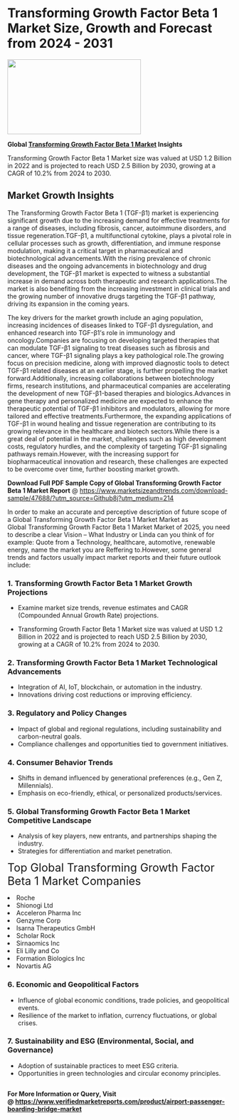 <H1>Transforming Growth Factor Beta 1 Market Size, Growth and Forecast from 2024 - 2031</H1><img class="aligncenter size-medium wp-image-584254" src="https://thirdeyenews.in/wp-content/uploads/2024/09/Global-Market-Research-300x168.jpeg" alt="" width="300" height="168" /><p><strong>Global&nbsp;<a href="https://www.marketsizeandtrends.com/download-sample/47688/?utm_source=Github8j?utm_medium=214">Transforming Growth Factor Beta 1 Market</a> Insights</strong></p><p>Transforming Growth Factor Beta 1 Market size was valued at USD 1.2 Billion in 2022 and is projected to reach USD 2.5 Billion by 2030, growing at a CAGR of 10.2% from 2024 to 2030.</p><p><h2>Market Growth Insights</h2> <p>The Transforming Growth Factor Beta 1 (TGF-β1) market is experiencing significant growth due to the increasing demand for effective treatments for a range of diseases, including fibrosis, cancer, autoimmune disorders, and tissue regeneration.TGF-β1, a multifunctional cytokine, plays a pivotal role in cellular processes such as growth, differentiation, and immune response modulation, making it a critical target in pharmaceutical and biotechnological advancements.With the rising prevalence of chronic diseases and the ongoing advancements in biotechnology and drug development, the TGF-β1 market is expected to witness a substantial increase in demand across both therapeutic and research applications.The market is also benefiting from the increasing investment in clinical trials and the growing number of innovative drugs targeting the TGF-β1 pathway, driving its expansion in the coming years.</p> <p>The key drivers for the market growth include an aging population, increasing incidences of diseases linked to TGF-β1 dysregulation, and enhanced research into TGF-β1’s role in immunology and oncology.Companies are focusing on developing targeted therapies that can modulate TGF-β1 signaling to treat diseases such as fibrosis and cancer, where TGF-β1 signaling plays a key pathological role.The growing focus on precision medicine, along with improved diagnostic tools to detect TGF-β1 related diseases at an earlier stage, is further propelling the market forward.Additionally, increasing collaborations between biotechnology firms, research institutions, and pharmaceutical companies are accelerating the development of new TGF-β1-based therapies and biologics.Advances in gene therapy and personalized medicine are expected to enhance the therapeutic potential of TGF-β1 inhibitors and modulators, allowing for more tailored and effective treatments.Furthermore, the expanding applications of TGF-β1 in wound healing and tissue regeneration are contributing to its growing relevance in the healthcare and biotech sectors.While there is a great deal of potential in the market, challenges such as high development costs, regulatory hurdles, and the complexity of targeting TGF-β1 signaling pathways remain.However, with the increasing support for biopharmaceutical innovation and research, these challenges are expected to be overcome over time, further boosting market growth.<p><span class=""><strong>Download Full PDF Sample Copy of Global Transforming Growth Factor Beta 1 Market Report</strong> @ <a href="https://www.marketsizeandtrends.com/download-sample/47688/?utm_source=Github8j?utm_medium=214" target="_blank">https://www.marketsizeandtrends.com/download-sample/47688/?utm_source=Github8j?utm_medium=214</a></span></p><p>In order to make an accurate and perceptive description of future scope of a Global&nbsp;Transforming Growth Factor Beta 1 Market Market as Global&nbsp;Transforming Growth Factor Beta 1 Market Market of 2025, you need to describe a clear Vision &ndash; What Industry or Linda can you think of for example: Quote from a Technology, healthcare, automotive, renewable energy, name the market you are Reffering to.However, some general trends and factors usually impact market reports and their future outlook include:</p><h3>1.&nbsp;<strong>Transforming Growth Factor Beta 1 Market Growth Projections</strong></h3><ul><li>Examine market size trends, revenue estimates and CAGR (Compounded Annual Growth Rate) projections.</li><li><p>Transforming Growth Factor Beta 1 Market size was valued at USD 1.2 Billion in 2022 and is projected to reach USD 2.5 Billion by 2030, growing at a CAGR of 10.2% from 2024 to 2030.</p></li></ul><h3>2.&nbsp;<strong>Transforming Growth Factor Beta 1 Market Technological Advancements</strong></h3><ul><li>Integration of AI, IoT, blockchain, or automation in the industry.</li><li>Innovations driving cost reductions or improving efficiency.</li></ul><h3>3.&nbsp;<strong>Regulatory and Policy Changes</strong></h3><ul><li>Impact of global and regional regulations, including sustainability and carbon-neutral goals.</li><li>Compliance challenges and opportunities tied to government initiatives.</li></ul><h3>4.&nbsp;<strong>Consumer Behavior Trends</strong></h3><ul><li>Shifts in demand influenced by generational preferences (e.g., Gen Z, Millennials).</li><li>Emphasis on eco-friendly, ethical, or personalized products/services.</li></ul><h3>5.&nbsp;<strong>Global Transforming Growth Factor Beta 1 Market Competitive Landscape</strong></h3><ul><li>Analysis of key players, new entrants, and partnerships shaping the industry.</li><li>Strategies for differentiation and market penetration.</li></ul><p data-pm-slice="1 1 []"><span style="color: inherit; font-family: inherit; font-size: 25px;">Top Global Transforming Growth Factor Beta 1 Market Companies</span></p><div class="" data-test-id=""><p><li>Roche</li><li> Shionogi Ltd</li><li> Acceleron Pharma Inc</li><li> Genzyme Corp</li><li> Isarna Therapeutics GmbH</li><li> Scholar Rock</li><li> Sirnaomics Inc</li><li> Eli Lilly and Co</li><li> Formation Biologics Inc</li><li> Novartis AG</li></p></div><h3>6.&nbsp;<strong>Economic and Geopolitical Factors</strong></h3><ul><li>Influence of global economic conditions, trade policies, and geopolitical events.</li><li>Resilience of the market to inflation, currency fluctuations, or global crises.</li></ul><h3>7.&nbsp;<strong>Sustainability and ESG (Environmental, Social, and Governance)</strong></h3><ul><li>Adoption of sustainable practices to meet ESG criteria.</li><li>Opportunities in green technologies and circular economy principles.</li></ul><h2><strong style="font-size: 14px;">For More Information or Query, Visit @&nbsp;</strong><a style="background-color: #ffffff; font-size: 14px;" href="https://www.marketsizeandtrends.com/report/transforming-growth-factor-beta-1-market/" target="_blank">https://www.verifiedmarketreports.com/product/airport-passenger-boarding-bridge-market</a></h2>